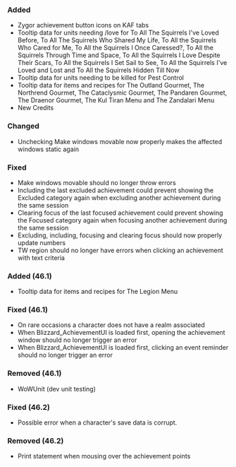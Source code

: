 <p><h3>Added</h3></p>
<ul>
<li>Zygor achievement button icons on KAF tabs</li>
<li>Tooltip data for units needing /love for To All The Squirrels I've Loved Before, To All The Squirrels Who Shared My Life, To All the Squirrels Who Cared for Me, To All the Squirrels I Once Caressed?, To All the Squirrels Through Time and Space, To All the Squirrels I Love Despite Their Scars, To All the Squirrels I Set Sail to See, To All the Squirrels I've Loved and Lost and To All the Squirrels Hidden Till Now</li>
<li>Tooltip data for units needing to be killed for Pest Control</li>
<li>Tooltip data for items and recipes for The Outland Gourmet, The Northrend Gourmet, The Cataclysmic Gourmet, The Pandaren Gourmet, The Draenor Gourmet, The Kul Tiran Menu and The Zandalari Menu</li>
<li>New Credits</li>
</ul>
<p><h3>Changed</h3></p>
<ul>
<li>Unchecking Make windows movable now properly makes the affected windows static again</li>
</ul>
<p><h3>Fixed</h3></p>
<ul>
<li>Make windows movable should no longer throw errors</li>
<li>Including the last excluded achievement could prevent showing the Excluded category again when excluding another achievement during the same session</li>
<li>Clearing focus of the last focused achievement could prevent showing the Focused category again when focusing another achievement during the same session</li>
<li>Excluding, including, focusing and clearing focus should now properly update numbers</li>
<li>TW region should no longer have errors when clicking an achievement with text criteria</li>
</ul>
<p><h3>Added (46.1)</h3></p>
<ul>
<li>Tooltip data for items and recipes for The Legion Menu</li>
</ul>
<p><h3>Fixed (46.1)</h3></p>
<ul>
<li>On rare occasions a character does not have a realm associated</li>
<li>When Blizzard_AchievementUI is loaded first, opening the achievement window should no longer trigger an error</li>
<li>When Blizzard_AchievementUI is loaded first, clicking an event reminder should no longer trigger an error</li>
</ul>
<p><h3>Removed (46.1)</h3></p>
<ul>
<li>WoWUnit (dev unit testing)</li>
</ul>
<p><h3>Fixed (46.2)</h3></p>
<ul>
<li>Possible error when a character's save data is corrupt.</li>
</ul>
<p><h3>Removed (46.2)</h3></p>
<ul>
<li>Print statement when mousing over the achievement points</li>
</ul>
